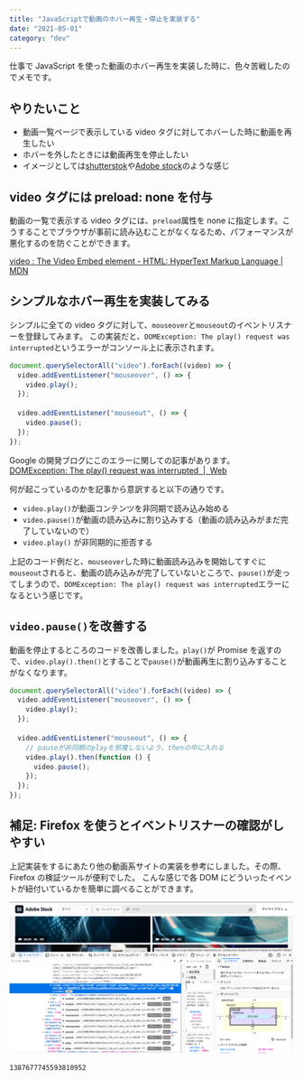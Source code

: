 ```yaml
---
title: "JavaScriptで動画のホバー再生・停止を実装する"
date: "2021-05-01"
category: "dev"
---
```


仕事で JavaScript を使った動画のホバー再生を実装した時に、色々苦戦したのでメモです。

## やりたいこと

- 動画一覧ページで表示している video タグに対してホバーした時に動画を再生したい
- ホバーを外したときには動画再生を停止したい
- イメージとしては[shutterstok](https://www.shutterstock.com/ja/video/featured/Together-Again-Stock-Footage-294196007)や[Adobe stock](https://stock.adobe.com/jp/collections/UUcTLZzjqflZi38Tr6tjCc2py2yjOI2j)のような感じ

## video タグには preload: none を付与

動画の一覧で表示する video タグには、`preload`属性を none に指定します。こうすることでブラウザが事前に読み込むことがなくなるため、パフォーマンスが悪化するのを防ぐことができます。

[video : The Video Embed element - HTML: HyperText Markup Language | MDN](https://developer.mozilla.org/en-US/docs/Web/HTML/Element/video)

## シンプルなホバー再生を実装してみる

シンプルに全ての video タグに対して、`mouseover`と`mouseout`のイベントリスナーを登録してみます。
この実装だと、`DOMException: The play() request was interrupted`というエラーがコンソール上に表示されます。

```js
document.querySelectorAll("video").forEach((video) => {
  video.addEventListener("mouseover", () => {
    video.play();
  });

  video.addEventListener("mouseout", () => {
    video.pause();
  });
});
```

Google の開発ブログにこのエラーに関しての記事があります。  
[DOMException: The play() request was interrupted  |  Web](https://developers.google.com/web/updates/2017/06/play-request-was-interrupted)

何が起こっているのかを記事から意訳すると以下の通りです。

- `video.play()`が動画コンテンツを非同期で読み込み始める
- `video.pause()`が動画の読み込みに割り込みする（動画の読み込みがまだ完了していないので）
- `video.play()` が非同期的に拒否する

上記のコード例だと、`mouseover`した時に動画読み込みを開始してすぐに`mouseout`されると、動画の読み込みが完了していないところで、`pause()`が走ってしまうので、`DOMException: The play() request was interrupted`エラーになるという感じです。

## `video.pause()`を改善する

動画を停止するところのコードを改善しました。`play()`が Promise を返すので、`video.play().then()`とすることで`pause()`が動画再生に割り込みすることがなくなります。

```js
document.querySelectorAll("video").forEach((video) => {
  video.addEventListener("mouseover", () => {
    video.play();
  });

  video.addEventListener("mouseout", () => {
    // pauseが非同期のplayを邪魔しないよう、thenの中に入れる
    video.play().then(function () {
      video.pause();
    });
  });
});
```

## 補足: Firefox を使うとイベントリスナーの確認がしやすい

上記実装をするにあたり他の動画系サイトの実装を参考にしました。その際、Firefox の検証ツールが便利でした。
こんな感じで各 DOM にどういったイベントが紐付いているかを簡単に調べることができます。

![](img1.png)

```twitter
1387677745593810952
```

